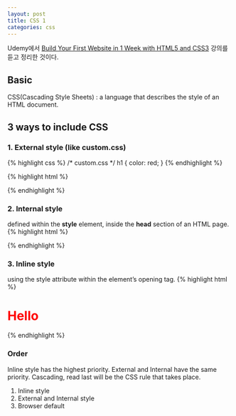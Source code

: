 ```yaml
---
layout: post
title: CSS 1
categories: css
---
```

<div class="message">Udemy에서 <a href="https://www.udemy.com/build-your-first-website-in-1-week/" target="_blank">Build Your First Website in 1 Week with HTML5 and CSS3</a> 강의를 듣고 정리한 것이다.</div>

## Basic
CSS(Cascading Style Sheets) : a language that describes the style of an HTML document.

## 3 ways to include CSS

### 1. External style (like custom.css)
{% highlight css %}
/* custom.css */
h1 {
    color: red;
}
{% endhighlight %}

{% highlight html %}
<!-- html file -->
<head>
	<link rel="stylesheet" type="text/css" href="custom.css">
</head>
{% endhighlight %}

### 2. Internal style
defined within the **style** element, inside the **head** section of an HTML page.
{% highlight html %}
<head>
	<style>
	h1 {
	    color: red;
	} 
	</style>
</head>
{% endhighlight %}

### 3. Inline style
using the style attribute within the element’s opening tag.
{% highlight html %}
<h1 style="color: red;">Hello</h1>
{% endhighlight %}

### Order
Inline style has the highest priority.
External and Internal have the same priority. Cascading, read last will be the CSS rule that takes place.

1. Inline style
2. External and Internal style
3. Browser default


